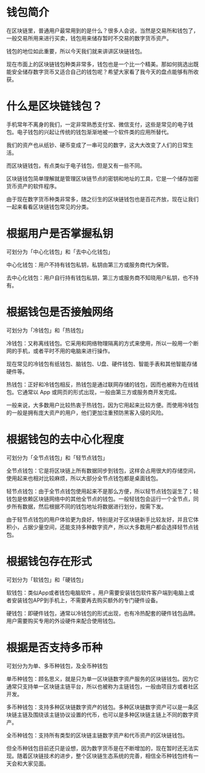 # 钱包简介

在区块链里，普通用户最常用到的是什么？很多人会说，当然是交易所和钱包了，一般交易所用来进行买卖，钱包用来储存暂时不交易的数字货币资产。

钱包的地位如此重要，所以今天我们就来讲讲区块链钱包。

现在市面上的区块链钱包种类非常多，钱包也是一个比一个精美。那如何挑选出既能安全储存数字货币又适合自己的钱包呢？希望大家看了我今天的盘点能够有所收获。

# 什么是区块链钱包？

手机常年不离身的我们，一定非常熟悉支付宝、微信支付，这些是常见的电子钱包。电子钱包的兴起让传统的钱包渐渐地被一个软件类的应用所替代。

我们的资产也从纸钞、硬币变成了一串可见的数字，这大大改变了人们的日常生活。

而区块链钱包，有点类似于电子钱包，但是又有一些不同。

区块链钱包简单理解就是管理区块链节点的密钥和地址的工具，它是一个储存加密货币资产的软件程序。

由于现在数字货币种类非常多，随之衍生的区块链钱包也是百花齐放，现在让我们一起来看看区块链钱包常见的分类。

# 根据用户是否掌握私钥

可划分为「中心化钱包」和「去中心化钱包」

中心化钱包：用户不持有钱包私钥，私钥由第三方或服务商代为保管。

去中心化钱包：用户自行持有钱包私钥，第三方或服务商不知晓用户私钥，也不持有。

# 根据钱包是否接触网络

可划分为「冷钱包」和「热钱包」

冷钱包：又称离线钱包。它采用和网络物理隔离的方式来使用，所以一般用一个断网的手机，或者平时不用的电脑来进行操作。

现在常见的冷钱包有纸钱包、脑钱包、U盘、硬件钱包、智能手表和其他智能存储硬件等。

热钱包：正好和冷钱包相反，热钱包是通过联网存储的钱包，因而也被称为在线钱包。它通常以 App 或网页的形式出现，一般由第三方或服务商开发完成。

一般来说，大多数用户比较热衷于热钱包，因为它用起来比较方便。而使用冷钱包的一般是拥有庞大资产的用户，他们更加注重预防黑客入侵的风险。

# 根据钱包的去中心化程度

可划分为「全节点钱包」和「轻节点钱包」

全节点钱包：它是将区块链上所有数据同步到钱包，这样会占用很大的存储空间，使用起来也相对比较麻烦，所以大部分全节点钱包都是桌面钱包。

轻节点钱包：由于全节点钱包使用起来不是那么方便，所以轻节点钱包诞生了；轻钱包是依赖区块链网络中的其他全节点的钱包。一般轻钱包会运行一个全节点，同步所有数据，然后根据不同的钱包地址将数据进行划分，按需下发。

由于轻节点钱包的用户体验更为良好，特别是对于区块链新手比较友好，并且它体积小，占据少量空间，还能支持多种数字资产，所以大多数用户都会选择轻节点钱包。

# 根据钱包存在形式

可划分为「软钱包」和「硬钱包」

软钱包：类似App或者钱包电脑软件 。用户需要安装钱包软件客户端到电脑上或者安装钱包APP到手机上，不需要再去购买额外的专门硬件设备。

硬钱包：即硬件钱包，通常以冷钱包的形式出现，也有冷热配套的硬件钱包品牌。用户需要购买专用的外设硬件来配合使用钱包。

# 根据是否支持多币种

可划分为为单、多币种钱包，及全币种钱包

单币种钱包：顾名思义，就是只为单一区块链数字资产服务的区块链钱包。因为它通常只支持单一区块链主链平台，所以也被称为主链钱包，一般由项目方或者社区开发。

多币种钱包：支持多种区块链数字资产的钱包。多种区块链数字资产可以是一条区块链主链及围绕该主链协议设置的代币，也可以是多种区块链主链上不同的数字资产。

全币种钱包：支持所有类型的区块链主链数字资产和代币资产的区块链钱包。

但全币种钱包目前还只是设想，因为数字货币是在不断增加的，现在暂时还无法实现。随着区块链技术的进步，整个区块链生态系统的完善，相信全币种钱包终有一天会和大家见面。